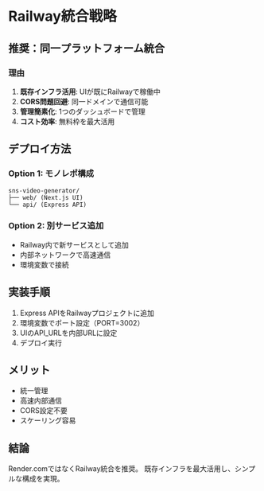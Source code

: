 # Railway統合戦略

## 推奨：同一プラットフォーム統合

### 理由
1. **既存インフラ活用**: UIが既にRailwayで稼働中
2. **CORS問題回避**: 同一ドメインで通信可能
3. **管理簡素化**: 1つのダッシュボードで管理
4. **コスト効率**: 無料枠を最大活用

## デプロイ方法

### Option 1: モノレポ構成
```
sns-video-generator/
├── web/ (Next.js UI)
└── api/ (Express API)
```

### Option 2: 別サービス追加
- Railway内で新サービスとして追加
- 内部ネットワークで高速通信
- 環境変数で接続

## 実装手順
1. Express APIをRailwayプロジェクトに追加
2. 環境変数でポート設定（PORT=3002）
3. UIのAPI_URLを内部URLに設定
4. デプロイ実行

## メリット
- 統一管理
- 高速内部通信
- CORS設定不要
- スケーリング容易

## 結論
Render.comではなくRailway統合を推奨。
既存インフラを最大活用し、シンプルな構成を実現。